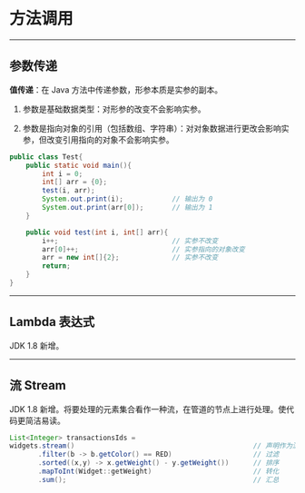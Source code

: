 # 方法调用

---
 
## 参数传递

**值传递**：在 Java 方法中传递参数，形参本质是实参的副本。

1. 参数是基础数据类型：对形参的改变不会影响实参。
   
2. 参数是指向对象的引用（包括数组、字符串）：对对象数据进行更改会影响实参，但改变引用指向的对象不会影响实参。

```java
public class Test{
    public static void main(){
        int i = 0;
        int[] arr = {0};
        test(i, arr);
        System.out.print(i);            // 输出为 0
        System.out.print(arr[0]);       // 输出为 1
    }

    public void test(int i, int[] arr){
        i++;                            // 实参不改变
        arr[0]++;                       // 实参指向的对象改变
        arr = new int[]{2};             // 实参不改变
        return;
    }
}
```

---

## Lambda 表达式

JDK 1.8 新增。

---

## 流 Stream

JDK 1.8 新增。将要处理的元素集合看作一种流，在管道的节点上进行处理。使代码更简洁易读。

```java
List<Integer> transactionsIds = 
widgets.stream()                                            // 声明作为流处理
       .filter(b -> b.getColor() == RED)                    // 过滤
       .sorted((x,y) -> x.getWeight() - y.getWeight())      // 排序
       .mapToInt(Widget::getWeight)                         // 转化
       .sum();                                              // 汇总

```